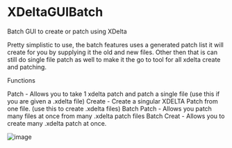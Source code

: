 # XDeltaGUIBatch
Batch GUI to create or patch using XDelta

Pretty simplistic to use, the batch features uses a generated patch list it will create for you by supplying it the old and new files.
Other then that is can still do single file patch as well to make it the go to tool for all xdelta create and patching.

Functions

Patch - Allows you to take 1 xdelta patch and patch a single file (use this if you are given a .xdelta file)
Create - Create a singular XDELTA Patch from one file. (use this to create .xdelta files)
Batch Patch - Allows you patch many files at once from many .xdelta patch files
Batch Creat - Allows you to create many .xdelta patch at once.

![image](https://s3.yuvi.app/images/xdeltabatch.png)

